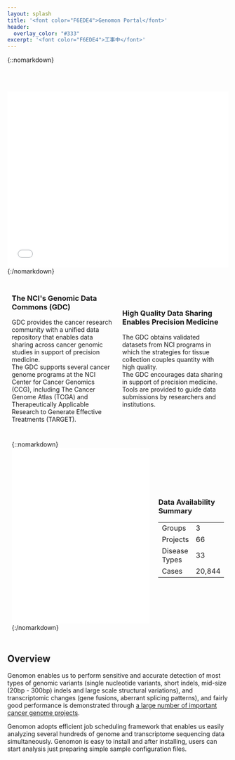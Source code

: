 ```yaml
---
layout: splash
title: '<font color="F6EDE4">Genomon Portal</font>'
header:
  overlay_color: "#333"
excerpt: '<font color="F6EDE4">工事中</font>'
---
```


<style type="text/css">
iframe {
  border: none;
  width: 100%;
}
</style>

{::nomarkdown}
<iframe src="{{ site.url }}{{ site.baseurl }}/graphs/index_bar.html" style="height:400px; margin-top:50px;"></iframe>
{:/nomarkdown}

<style type="text/css">
.frame {
  border-collapse: separate;
  border-spacing: 0px 10px;
  display: table;
  width: 100%;
}
.box {
  display: table-cell;
  vertical-align: middle;
  padding: 10px;
}
</style>

<div class="frame">
<div class="box" style="width:50%">
<h3>The NCI's Genomic Data Commons (GDC)</h3>
 GDC provides the cancer research community with a unified data repository that enables data sharing across cancer genomic studies in support of precision medicine.
<br>
 The GDC supports several cancer genome programs at the NCI Center for Cancer Genomics (CCG), including The Cancer Genome Atlas (TCGA) and Therapeutically Applicable Research to Generate Effective Treatments (TARGET).
<br>
</div>

<div class="box">
<h3>High Quality Data Sharing Enables Precision Medicine</h3>
 The GDC obtains validated datasets from NCI programs in which the strategies for tissue collection couples quantity with high quality.
<br>
 The GDC encourages data sharing in support of precision medicine. Tools are provided to guide data submissions by researchers and institutions.
<br>
</div>
</div>

<div class="frame">
<div class="box" style="width:70%">
{::nomarkdown}
<iframe src="{{ site.url }}{{ site.baseurl }}/graphs/index_tree.html" height=400></iframe>
{:/nomarkdown}
</div>

<div class="box">
<h3>Data Availability Summary</h3>
<table>
  <tr><td>Groups       </td><td>     3</td></tr>
  <tr><td>Projects     </td><td>    66</td></tr>
  <tr><td>Disease Types</td><td>    33</td></tr>
  <tr><td>Cases        </td><td>20,844</td></tr>
</table>
</div>
</div>

## Overview

Genomon enables us to perform sensitive and accurate detection of most types of genomic variants
(single nucleotide variants, short indels, mid-size (20bp - 300bp) indels and large scale structural variations),
and transcriptomic changes (gene fusions, aberrant splicing patterns),
and fairly good performance is demonstrated 
through [a large number of important cancer genome projects](http://www.ncbi.nlm.nih.gov/pubmed?term=(Ogawa%2C%20Seishi%5BAuthor%5D)%20AND%20Miyano%2C%20Satoru%5BAuthor%5D).


Genomon adopts efficient job scheduling framework that enables us easily analyzing several hundreds of 
genome and transcriptome sequencing data simultaneously.
Genomon is easy to install and after installing, 
users can start analysis just preparing simple sample configuration files.

